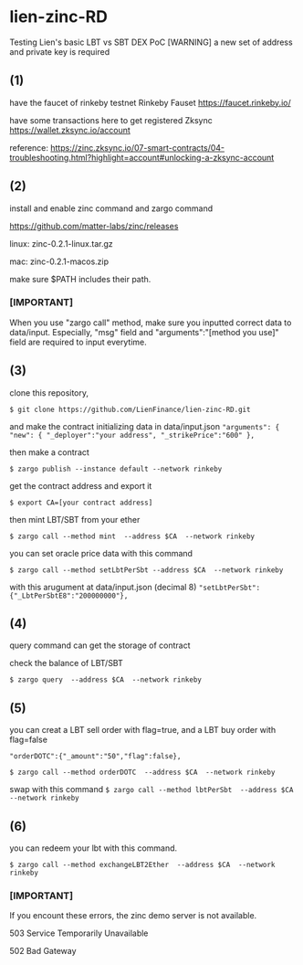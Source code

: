 # lien-zinc-RD
Testing Lien's basic LBT vs SBT DEX PoC
[WARNING] a new set of address and private key is required

## (1)

have the faucet of rinkeby testnet
Rinkeby Fauset https://faucet.rinkeby.io/

have some transactions here to get registered
Zksync https://wallet.zksync.io/account 

reference: 
https://zinc.zksync.io/07-smart-contracts/04-troubleshooting.html?highlight=account#unlocking-a-zksync-account

## (2)

install and enable zinc command and zargo command

https://github.com/matter-labs/zinc/releases

linux:
zinc-0.2.1-linux.tar.gz

mac:
zinc-0.2.1-macos.zip

make sure $PATH includes their path. 

### [IMPORTANT]

When you use "zargo call" method, make sure you inputted correct data to data/input.
Especially, "msg" field and "arguments":"[method you use]" field are required to input everytime.


## (3)

clone this repository,

`$ git clone https://github.com/LienFinance/lien-zinc-RD.git`

and make the contract initializing data in data/input.json
`
"arguments": {
    "new": {
      "_deployer":"your address",
      "_strikePrice":"600"
    },
`

then make a contract

`$ zargo publish --instance default --network rinkeby`

get the contract address and export it

`$ export CA=[your contract address]`

then mint LBT/SBT from your ether

`$ zargo call --method mint  --address $CA  --network rinkeby`

you can set oracle price data with this command

`$ zargo call --method setLbtPerSbt --address $CA  --network rinkeby`

with this arugument at data/input.json (decimal 8)
`
"setLbtPerSbt":{"_LbtPerSbtE8":"200000000"},
`

## (4) 

query command can get the storage of contract

check the balance of LBT/SBT

`$ zargo query  --address $CA  --network rinkeby`

## (5)

you can creat a LBT sell order with flag=true, and a LBT buy order with flag=false

`"orderDOTC":{"_amount":"50","flag":false},`

`$ zargo call --method orderDOTC  --address $CA  --network rinkeby`

swap with this command 
`$ zargo call --method lbtPerSbt  --address $CA  --network rinkeby`

## (6) 

you can redeem your lbt with this command.

`$ zargo call --method exchangeLBT2Ether  --address $CA  --network rinkeby`


### [IMPORTANT]

If you encount these errors, the zinc demo server is not available. 

503 Service Temporarily Unavailable

502 Bad Gateway
